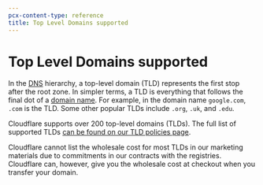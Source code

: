 ```yaml
---
pcx-content-type: reference
title: Top Level Domains supported
---
```


# Top Level Domains supported

In the [DNS](https://www.cloudflare.com/learning/ddos/glossary/domain-name-system-dns/) hierarchy, a top-level domain (TLD) represents the first stop after the root zone. In simpler terms, a TLD is everything that follows the final dot of a [domain name](https://www.cloudflare.com/learning/dns/glossary/what-is-a-domain-name/). For example, in the domain name `google.com`, `.com` is the TLD. Some other popular TLDs include `.org`, `.uk`, and `.edu`.

Cloudflare supports over 200 top-level domains (TLDs). The full list of supported TLDs [can be found on our TLD policies page](https://www.cloudflare.com/tld-policies/).

Cloudflare cannot list the wholesale cost for most TLDs in our marketing materials due to commitments in our contracts with the registries. Cloudflare can, however, give you the wholesale cost at checkout when you transfer your domain.
